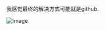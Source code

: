 我感觉最终的解决方式可能就是github.


![image](https://github.com/JackT9420/BlogImgs/assets/19270547/330258c2-4e7d-4b33-acb9-f6dfe5f05164)
